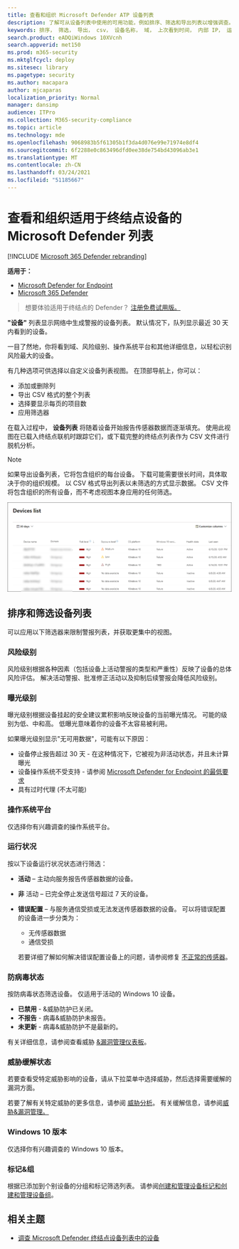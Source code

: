```yaml
---
title: 查看和组织 Microsoft Defender ATP 设备列表
description: 了解可从设备列表中使用的可用功能，例如排序、筛选和导出列表以增强调查。
keywords: 排序， 筛选， 导出， csv， 设备名称， 域， 上次看到时间， 内部 IP， 运行状况状态， 活动警报， 活动恶意软件检测， 威胁类别， 查看警报， 网络， 连接， 恶意软件， 类型， 密码窃取程序， 勒索软件， 攻击， 威胁， 常规恶意软件， 不需要的软件
search.product: eADQiWindows 10XVcnh
search.appverid: met150
ms.prod: m365-security
ms.mktglfcycl: deploy
ms.sitesec: library
ms.pagetype: security
ms.author: macapara
author: mjcaparas
localization_priority: Normal
manager: dansimp
audience: ITPro
ms.collection: M365-security-compliance
ms.topic: article
ms.technology: mde
ms.openlocfilehash: 9068983b5f61305b1f3da4d076e99e71974e8df4
ms.sourcegitcommit: 6f2288e0c863496dfd0ee38de754bd43096ab3e1
ms.translationtype: MT
ms.contentlocale: zh-CN
ms.lasthandoff: 03/24/2021
ms.locfileid: "51185667"
---
```

# <a name="view-and-organize-the-microsoft-defender-for-endpoint-devices-list"></a>查看和组织适用于终结点设备的 Microsoft Defender 列表

[!INCLUDE [Microsoft 365 Defender rebranding](../../includes/microsoft-defender.md)]


**适用于：**
- [Microsoft Defender for Endpoint](https://go.microsoft.com/fwlink/p/?linkid=2154037)
- [Microsoft 365 Defender](https://go.microsoft.com/fwlink/?linkid=2118804)

> 想要体验适用于终结点的 Defender？ [注册免费试用版。](https://www.microsoft.com/microsoft-365/windows/microsoft-defender-atp?ocid=docs-wdatp-machinesview-abovefoldlink)


**"设备"** 列表显示网络中生成警报的设备列表。 默认情况下，队列显示最近 30 天内看到的设备。  

一目了然地，你将看到域、风险级别、操作系统平台和其他详细信息，以轻松识别风险最大的设备。

有几种选项可供选择以自定义设备列表视图。 在顶部导航上，你可以：

- 添加或删除列
- 导出 CSV 格式的整个列表
- 选择要显示每页的项目数
- 应用筛选器

在载入过程中， **设备列表** 将随着设备开始报告传感器数据而逐渐填充。 使用此视图在已载入终结点联机时跟踪它们，或下载完整的终结点列表作为 CSV 文件进行脱机分析。

>[!NOTE]
> 如果导出设备列表，它将包含组织的每台设备。 下载可能需要很长时间，具体取决于你的组织规模。 以 CSV 格式导出列表以未筛选的方式显示数据。 CSV 文件将包含组织的所有设备，而不考虑视图本身应用的任何筛选。

![包含设备列表的设备列表的图像](images/device-list.png)

## <a name="sort-and-filter-the-device-list"></a>排序和筛选设备列表

可以应用以下筛选器来限制警报列表，并获取更集中的视图。

### <a name="risk-level"></a>风险级别

风险级别根据各种因素（包括设备上活动警报的类型和严重性）反映了设备的总体风险评估。 解决活动警报、批准修正活动以及抑制后续警报会降低风险级别。

### <a name="exposure-level"></a>曝光级别

曝光级别根据设备挂起的安全建议累积影响反映设备的当前曝光情况。 可能的级别为低、中和高。 低曝光意味着你的设备不太容易被利用。

如果曝光级别显示"无可用数据"，可能有以下原因：

- 设备停止报告超过 30 天 - 在这种情况下，它被视为非活动状态，并且未计算曝光
- 设备操作系统不受支持 - 请参阅 [Microsoft Defender for Endpoint 的最低要求](minimum-requirements.md)
- 具有过时代理 (不太可能) 

### <a name="os-platform"></a>操作系统平台

仅选择你有兴趣调查的操作系统平台。

### <a name="health-state"></a>运行状况

按以下设备运行状况状态进行筛选：

- **活动** – 主动向服务报告传感器数据的设备。
- **非** 活动 – 已完全停止发送信号超过 7 天的设备。
- **错误配置** – 与服务通信受损或无法发送传感器数据的设备。 可以将错误配置的设备进一步分类为：
  - 无传感器数据
  - 通信受损

  若要详细了解如何解决错误配置设备上的问题，请参阅修复 [不正常的传感器](fix-unhealthy-sensors.md)。

### <a name="antivirus-status"></a>防病毒状态

按防病毒状态筛选设备。 仅适用于活动的 Windows 10 设备。

- **已禁用** - &威胁防护已关闭。
- **不报告** - 病毒&威胁防护未报告。
- **未更新** - 病毒&威胁防护不是最新的。

有关详细信息，请参阅查看威胁 [&漏洞管理仪表板](tvm-dashboard-insights.md)。

### <a name="threat-mitigation-status"></a>威胁缓解状态

若要查看受特定威胁影响的设备，请从下拉菜单中选择威胁，然后选择需要缓解的漏洞方面。

若要了解有关特定威胁的更多信息，请参阅 [威胁分析](threat-analytics.md)。 有关缓解信息，请参阅[威胁&漏洞管理。](next-gen-threat-and-vuln-mgt.md)

### <a name="windows-10-version"></a>Windows 10 版本

仅选择你有兴趣调查的 Windows 10 版本。

### <a name="tags--groups"></a>标记&组

根据已添加到个别设备的分组和标记筛选列表。 请参阅[创建和管理设备标记和](machine-tags.md)[创建和管理设备组](machine-groups.md)。

## <a name="related-topics"></a>相关主题

- [调查 Microsoft Defender 终结点设备列表中的设备](investigate-machines.md)
